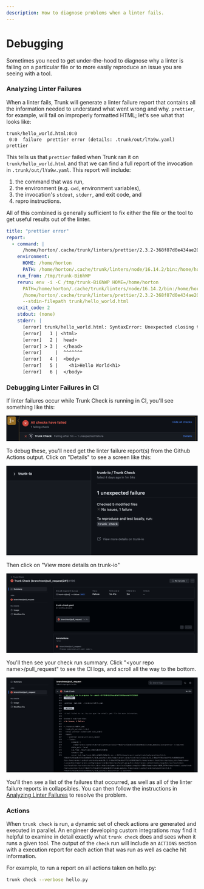 ```yaml
---
description: How to diagnose problems when a linter fails.
---
```


# Debugging

Sometimes you need to get under-the-hood to diagnose why a linter is failing on a particular file or to more easily reproduce an issue you are seeing with a tool.

### Analyzing Linter Failures

When a linter fails, Trunk will generate a linter failure report that contains all the information needed to understand what went wrong and why. `prettier`, for example, will fail on improperly formatted HTML; let's see what that looks like:

```shell
trunk/hello_world.html:0:0
 0:0  failure  prettier error (details: .trunk/out/lYa9w.yaml)  prettier
```

This tells us that `prettier` failed when Trunk ran it on `trunk/hello_world.html` and that we can find a full report of the invocation in `.trunk/out/lYa9w.yaml`. This report will include:

1. the command that was run,
2. the environment (e.g. `cwd`, environment variables),
3. the invocation's `stdout`, `stderr`, and exit code, and
4. repro instructions.

All of this combined is generally sufficient to fix either the file or the tool to get useful results out of the linter.

```yaml
title: "prettier error"
report:
  - command: |
      /home/horton/.cache/trunk/linters/prettier/2.3.2-368f87d0e434ae207c0a3622371f91cc/node_modules/.bin/prettier --stdin-filepath trunk/hello_world.html
    environment:
      HOME: /home/horton
      PATH: /home/horton/.cache/trunk/linters/node/16.14.2/bin:/home/horton/.cache/trunk/linters/prettier/2.3.2-368f87d0e434ae207c0a3622371f91cc/node_modules/.bin
    run_from: /tmp/trunk-Bi6hWP
    rerun: env -i -C /tmp/trunk-Bi6hWP HOME=/home/horton
      PATH=/home/horton/.cache/trunk/linters/node/16.14.2/bin:/home/horton/.cache/trunk/linters/prettier/2.3.2-368f87d0e434ae207c0a3622371f91cc/node_modules/.bin
      /home/horton/.cache/trunk/linters/prettier/2.3.2-368f87d0e434ae207c0a3622371f91cc/node_modules/.bin/prettier
      --stdin-filepath trunk/hello_world.html
    exit_code: 2
    stdout: (none)
    stderr: |
      [error] trunk/hello_world.html: SyntaxError: Unexpected closing tag "head". It may happen when the tag has already been closed by another tag. For more info see https://www.w3.org/TR/html5/syntax.html#closing-elements-that-have-implied-end-tags (3:2)
      [error]   1 | <html>
      [error]   2 |  head>
      [error] > 3 |  </head>
      [error]     |  ^^^^^^^
      [error]   4 |  <body>
      [error]   5 |    <h1>Hello World<h1>
      [error]   6 |  </body>
```

### Debugging Linter Failures in CI

If linter failures occur while Trunk Check is running in CI, you'll see something like this:

![ ](./trunk-app-ci-failed.png)

To debug these, you'll need get the linter failure report(s) from the Github Actions output. Click on "Details" to see a screen like this:

![ ](./trunk-app-ci-failed-detail.png)

Then click on "View more details on trunk-io"

![ ](./trunk-github-failed.png)

You'll then see your check run summary. Click "\<your repo name>/pull_request" to see the CI logs, and scroll all the way to the bottom.

![ ](./trunk-github-failed-detail.png)

You'll then see a list of the failures that occurred, as well as all of the linter failure reports in collapsibles. You can then follow the instructions in [Analyzing Linter Failures](https://docs.trunk.io/check/debugging#analyzing-linter-failures) to resolve the problem.

### Actions

When `trunk check` is run, a dynamic set of check actions are generated and executed in parallel. An engineer developing custom integrations may find it helpful to examine in detail exactly what `trunk check` does and sees when it runs a given tool. The output of the `check` run will include an `ACTIONS` section with a execution report for each action that was run as well as cache hit information.

For example, to run a report on all actions taken on hello.py:

```bash
trunk check --verbose hello.py
```
